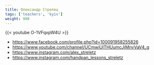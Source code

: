 ```yaml
---
title: Олександр Стрелец
tags: ['teachers', 'kyiv']
weight: 988
---
```

{{< youtube O-1VFqxpW4U >}}

- https://www.facebook.com/profile.php?id=100091958255826
- https://www.youtube.com/channel/UCmwiUlTHUumcJjMnvVaV4_g
- https://www.instagram.com/alex_streletz
- https://www.instagram.com/handpan_lessons_streletz


